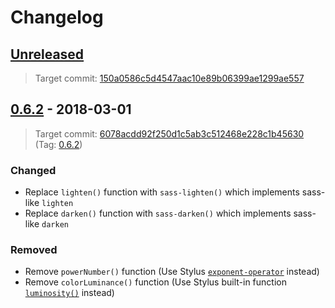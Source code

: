 Changelog
=========

[Unreleased]
------------

> Target commit:
> [150a0586c5d4547aac10e89b06399ae1299ae557](https://github.com/jgthms/bulma/commit/150a0586c5d4547aac10e89b06399ae1299ae557)

[0.6.2] - 2018-03-01
--------------------

> Target commit:
> [6078acdd92f250d1c5ab3c512468e228c1b45630](https://github.com/jgthms/bulma/commit/6078acdd92f250d1c5ab3c512468e228c1b45630)
> (Tag: [0.6.2](https://github.com/jgthms/bulma/releases/tag/0.6.2))

### Changed
- Replace `lighten()` function with `sass-lighten()` which implements sass-like `lighten`
- Replace `darken()` function with `sass-darken()` which implements sass-like `darken`

### Removed
- Remove `powerNumber()` function (Use Stylus [`exponent-operator`][stylus-operator-exponent] instead)
- Remove `colorLuminance()` function (Use Stylus built-in function [`luminosity()`][stylus-bifs-luminosity] instead)

[stylus-operator-exponent]: http://stylus-lang.com/docs/operators.html#exponent-
[stylus-bifs-luminosity]: http://stylus-lang.com/docs/bifs.html#luminositycolor

[Unreleased]: https://github.com/shirohana/bulma.stylus/compare/v0.6.2...dev
[0.6.2]: https://github.com/shirohana/bulma.stylus/releases/tag/v0.6.2
